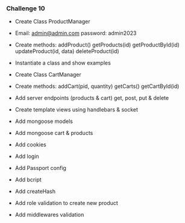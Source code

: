 ### Challenge 10

- Create Class ProductManager

- Email: admin@admin.com password: admin2023

- Create methods:
addProduct()
getProducts(id)
getProductById(id)
updateProduct(id, data)
deleteProduct(id)

- Instantiate a class and show examples

- Create Class CartManager

- Create methods:
addCart(pid, quantity)
getCarts()
getCartById(id)

- Add server endpoints (products & cart)
get, post, put & delete

- Create template views using handlebars & socket

- Add mongoose models
- Add mongoose cart & products
- Add cookies
- Add login
- Add Passport config
- Add bcript
- Add createHash
- Add role validation to create new product
- Add middlewares validation